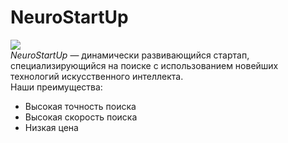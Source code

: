 # NeuroStartUp
![](https://netology-code.github.io/git-homeworks/introduction/assets/logo.png)\
*NeuroStartUp* — динамически развивающийся стартап, специализирующийся на поиске с использованием новейших технологий искусственного интеллекта.\
Наши преимущества:
* Высокая точность поиска
* Высокая скорость поиска
* Низкая цена